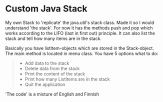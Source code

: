 # Custom Java Stack

My own Stack to 'replicate' the java.util's stack class. Made it so I would understand 'the stack'.
For now it has the methods push and pop which works according to the LIFO (last in first out) principle. 
It can also list the stack and tell how many items are in the stack.

Basically you have listItem-objects which are stored in the Stack-object.
The main method is located in menu class.
You have 5 options what to do:

> - Add data to the stack
> - Delete data from the stack
> - Print the content of the stack
> - Print how many ListItems are in the stack
> - Quit the application


'The code' is a mixture of English and Finnish
